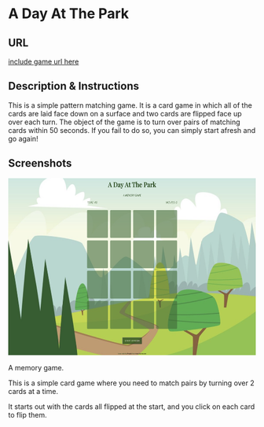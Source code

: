 # A Day At The Park

## URL

<a href="http://www.google.com">include game url here</a>

## Description & Instructions

This is a simple pattern matching game. It is a card game in which all of the cards are laid face down on a surface and two cards are flipped face up over each turn. The object of the game is to turn over pairs of matching cards within 50 seconds. If you fail to do so, you can simply start afresh and go again!

## Screenshots

<img src="images/screenshots/Start.png" alt="Start" width=600px height=360px/>



A memory game.

This is a simple card game where you need to match pairs by turning over 2 cards at a time. 

It starts out with the cards all flipped at the start, and you click on each card to flip them.
